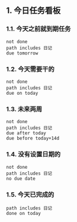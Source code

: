 ## 1. 今日任务看板
### 1.1. 今天之前就到期任务
```tasks
not done
path includes 日记
due tomorrow
```

### 1.2. 今天需要干的
```tasks
not done
path includes 日记
due on today
```

### 1.3. 未来两周
```tasks
not done
path includes 日记
due after today
due before today+14d
```

### 1.4. 没有设置日期的
```tasks
not done
path includes 日记
no due date
```

### 1.5. 今天已完成的
```tasks
path includes 日记
done on today
```
